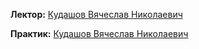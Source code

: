 **Лектор:** [Кудашов Вячеслав Николаевич](https://my.itmo.ru/persons/165409?p=1&q=Кудашов%20Вячеслав%20Николаевич)

**Практик:** [Кудашов Вячеслав Николаевич](https://my.itmo.ru/persons/165409?p=1&q=Кудашов%20Вячеслав%20Николаевич)

